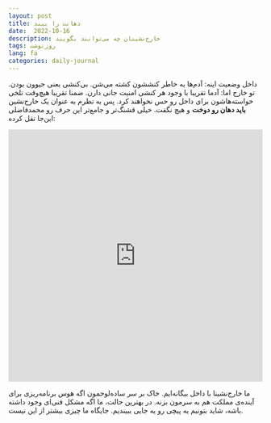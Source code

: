 ```yaml
---
layout: post
title: دهانت را ببند
date:  2022-10-16
description: خارج‌نشینان چه می‌توانند بگویند
tags: روزنوشت
lang: fa
categories: daily-journal
---
```


داخل وضعیت اینه: آدم‌ها به خاطر کنششون کشته می‌شن. بی‌کنشی یعنی حیوون بودن.
تو خارج اما: آدما تقریبا با وجود هر کنشی امنیت جانی دارن. ضمنا تقریبا هیچ‌وقت تلخی خواسته‌هاشون برای داخل رو حس نخواهند کرد.
پس به نظرم به عنوان یک خارج‌نشین **باید دهان رو دوخت** و هیچ نگفت. خیلی قشنگ‌تر و جامع‌تر این حرف رو محمدفاضلی این‌جا نقل کرده:

<iframe src="https://castbox.fm/app/castbox/player/id3687714/id463910277?v=8.22.11&autoplay=0" frameborder="0" width="100%" height="500"></iframe>

ما خارج‌نشینا با داخل بیگانه‌ایم. خاک بر سر ساده‌لوحمون اگه هوس برنامه‌ریزی برای آینده‌ی مملکت هم به سرمون بزنه. در بهترین حالت، ما اگه مشکل فنی‌ای وجود داشته باشه، شاید بتونیم یه پیچی رو یه جایی ببیندیم. جایگاه ما چیزی بیشتر از این نیست.
